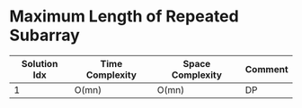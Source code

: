 # Maximum Length of Repeated Subarray

| Solution Idx | Time Complexity | Space Complexity | Comment |
| ------------ | --------------- | ---------------- | ------- |
| 1            | O(mn)           | O(mn)            | DP      |
